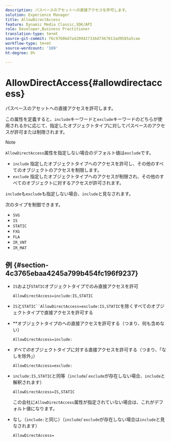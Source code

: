 ```yaml
---
description: パスベースのアセットへの直接アクセスを許可します。
solution: Experience Manager
title: AllowDirectAccess
feature: Dynamic Media Classic,SDK/API
role: Developer,Business Practitioner
translation-type: tm+mt
source-git-commit: f6c97606d7a4209427316d7367013ad9585a5cae
workflow-type: tm+mt
source-wordcount: '169'
ht-degree: 0%

---
```



# AllowDirectAccess{#allowdirectaccess}

パスベースのアセットへの直接アクセスを許可します。

この属性を定義すると、`include`キーワードと`exclude`キーワードのどちらが使用されるかに応じて、指定したオブジェクトタイプに対してパスベースのアクセスが許可または制限されます。

>[!NOTE]
>
>`AllowDirectAccess`属性を指定しない場合のデフォルト値は`exclude`です。

* `include` 指定したオブジェクトタイプへのアクセスを許可し、その他のすべてのオブジェクトのアクセスを制限します。
* `exclude` 指定したオブジェクトタイプへのアクセスが制限され、その他のすべてのオブジェクトに対するアクセスが許可されます。

`include`も`exclude`も指定しない場合、`include`と見なされます。

次のタイプを制御できます。

* `SVG`
* `IS`
* `STATIC`
* `FXG`
* `FLA`
* `IR_VNT`
* `IR_MAT`

## 例 {#section-4c3765ebaa4245a799b454fc196f9237}

* `IS`および`STATIC`オブジェクトタイプでのみ直接アクセスを許可

   `AllowDirectAccess=include:IS,STATIC`

* `IS`と`STATIC``AllowDirectAccess=exclude:IS,STATIC`を除くすべてのオブジェクトタイプで直接アクセスを許可する

* **&#x200B;オブジェクトタイプのへの直接アクセスを許可する（つまり、何も含めない）

   `AllowDirectAccess=include:`

* *すべての*&#x200B;オブジェクトタイプに対する直接アクセスを許可する（つまり、「なしを除外」）

   `AllowDirectAccess=exclude:`

* `include:IS,STATIC`と同等（`include`/ `exclude`が存在しない場合、`include`と解釈されます）

   `AllowDirectAccess=IS,STATIC`

   この会社に`AllowDirectAccess`属性が指定されていない場合は、これがデフォルト値になります。

* なし（`include:`と同じ）（`include`/ `exclude`が存在しない場合は`include`と見なされます）

   `AllowDirectAccess=`

